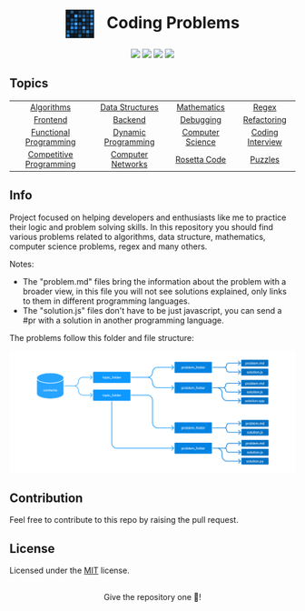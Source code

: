 <h1 align="center">
  <img align="center" width="50" src=".github/logo-icon.jpg">
  <span style="margin-left: 1rem">Coding Problems</span>
</h1>

<div align="center">
    <p>
	    <a name="stars"><img src="https://img.shields.io/github/stars/wesleydamasceno/coding-problems?style=for-the-badge"></a>
	    <a name="languages"><img src="https://img.shields.io/github/languages/count/wesleydamasceno/coding-problems?style=for-the-badge"></a>
	    <a name="contributions"><img src="https://img.shields.io/github/contributors/wesleydamasceno/coding-problems?logoColor=green&style=for-the-badge"></a>
	    <a name="license"><img src="https://img.shields.io/github/license/wesleydamasceno/coding-problems?style=for-the-badge"></a>
    </p>
</div>

## Topics

<div align="center">

<table>
  <tbody>
    <tr>
      <td align="center"><a href="./contents/algorithms/home.md">Algorithms</a></td>
      <td align="center"><a href="./contents/data-structures/home.md">Data Structures</a></td>
      <td align="center"><a href="./contents/mathematics/home.md">Mathematics</a></td>
      <td align="center"><a href="./contents/regex/home.md">Regex</a></td>
    </tr>
    <tr>
      <td align="center"><a href="./contents/frontend/home.md">Frontend</a></td>
      <td align="center"><a href="./contents/backend/home.md">Backend</a></td>
      <td align="center"><a href="./contents/debugging/home.md">Debugging</a></td>
      <td align="center"><a href="./contents/refactoring/home.md">Refactoring</a></td>
    </tr>
    <tr>
      <td align="center"><a href="./contents/functional-programming/home.md">Functional Programming</a></td>
      <td align="center"><a href="./contents/dynamic-programming/home.md">Dynamic Programming</a></td>
      <td align="center"><a href="./contents/computer-science/home.md">Computer Science</a></td>
      <td align="center"><a href="./contents/coding-interview/home.md">Coding Interview</a></td>
    </tr>
    <tr>
      <td align="center"><a href="./contents/competitive-programming/home.md">Competitive Programming</a></td>
      <td align="center"><a href="./contents/computer-networks/home.md">Computer Networks</a></td>
      <td align="center"><a href="./contents/rosetta-code/home.md">Rosetta Code</a></td>
      <td align="center"><a href="./contents/puzzles/home.md">Puzzles</a></td>
    </tr>
  </tbody>
</table>

</div>

## Info

<p>Project focused on helping developers and enthusiasts like me to practice their logic and problem solving skills. In this repository you should find various problems related to algorithms, data structure, mathematics, computer science problems, regex and many others.</p>

<p>Notes:</p>

- The "problem.md" files bring the information about the problem with a broader view, in this file you will not see solutions explained, only links to them in different programming languages.
- The "solution.js" files don't have to be just javascript, you can send a #pr with a solution in another programming language.

<p>The problems follow this folder and file structure:</p>

<p align="center">
  <img width="900" src="./.github/structure_diagram.png">
</p>

<h2>Contribution</h2>

<p>Feel free to contribute to this repo by raising the pull request.</p>

<h2>License</h2>

<p>Licensed under the <a href="./LICENSE">MIT</a> license.</p>

<h2></h2>

<p align="center">Give the repository one 🌟!</p>
